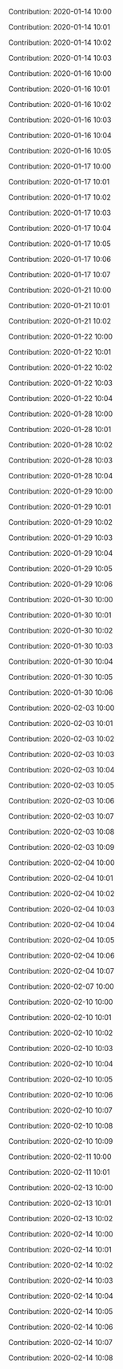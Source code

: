 Contribution: 2020-01-14 10:00

Contribution: 2020-01-14 10:01

Contribution: 2020-01-14 10:02

Contribution: 2020-01-14 10:03

Contribution: 2020-01-16 10:00

Contribution: 2020-01-16 10:01

Contribution: 2020-01-16 10:02

Contribution: 2020-01-16 10:03

Contribution: 2020-01-16 10:04

Contribution: 2020-01-16 10:05

Contribution: 2020-01-17 10:00

Contribution: 2020-01-17 10:01

Contribution: 2020-01-17 10:02

Contribution: 2020-01-17 10:03

Contribution: 2020-01-17 10:04

Contribution: 2020-01-17 10:05

Contribution: 2020-01-17 10:06

Contribution: 2020-01-17 10:07

Contribution: 2020-01-21 10:00

Contribution: 2020-01-21 10:01

Contribution: 2020-01-21 10:02

Contribution: 2020-01-22 10:00

Contribution: 2020-01-22 10:01

Contribution: 2020-01-22 10:02

Contribution: 2020-01-22 10:03

Contribution: 2020-01-22 10:04

Contribution: 2020-01-28 10:00

Contribution: 2020-01-28 10:01

Contribution: 2020-01-28 10:02

Contribution: 2020-01-28 10:03

Contribution: 2020-01-28 10:04

Contribution: 2020-01-29 10:00

Contribution: 2020-01-29 10:01

Contribution: 2020-01-29 10:02

Contribution: 2020-01-29 10:03

Contribution: 2020-01-29 10:04

Contribution: 2020-01-29 10:05

Contribution: 2020-01-29 10:06

Contribution: 2020-01-30 10:00

Contribution: 2020-01-30 10:01

Contribution: 2020-01-30 10:02

Contribution: 2020-01-30 10:03

Contribution: 2020-01-30 10:04

Contribution: 2020-01-30 10:05

Contribution: 2020-01-30 10:06

Contribution: 2020-02-03 10:00

Contribution: 2020-02-03 10:01

Contribution: 2020-02-03 10:02

Contribution: 2020-02-03 10:03

Contribution: 2020-02-03 10:04

Contribution: 2020-02-03 10:05

Contribution: 2020-02-03 10:06

Contribution: 2020-02-03 10:07

Contribution: 2020-02-03 10:08

Contribution: 2020-02-03 10:09

Contribution: 2020-02-04 10:00

Contribution: 2020-02-04 10:01

Contribution: 2020-02-04 10:02

Contribution: 2020-02-04 10:03

Contribution: 2020-02-04 10:04

Contribution: 2020-02-04 10:05

Contribution: 2020-02-04 10:06

Contribution: 2020-02-04 10:07

Contribution: 2020-02-07 10:00

Contribution: 2020-02-10 10:00

Contribution: 2020-02-10 10:01

Contribution: 2020-02-10 10:02

Contribution: 2020-02-10 10:03

Contribution: 2020-02-10 10:04

Contribution: 2020-02-10 10:05

Contribution: 2020-02-10 10:06

Contribution: 2020-02-10 10:07

Contribution: 2020-02-10 10:08

Contribution: 2020-02-10 10:09

Contribution: 2020-02-11 10:00

Contribution: 2020-02-11 10:01

Contribution: 2020-02-13 10:00

Contribution: 2020-02-13 10:01

Contribution: 2020-02-13 10:02

Contribution: 2020-02-14 10:00

Contribution: 2020-02-14 10:01

Contribution: 2020-02-14 10:02

Contribution: 2020-02-14 10:03

Contribution: 2020-02-14 10:04

Contribution: 2020-02-14 10:05

Contribution: 2020-02-14 10:06

Contribution: 2020-02-14 10:07

Contribution: 2020-02-14 10:08

